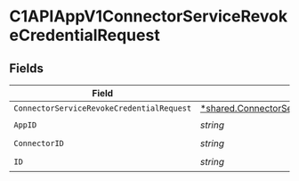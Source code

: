 # C1APIAppV1ConnectorServiceRevokeCredentialRequest


## Fields

| Field                                                                                                             | Type                                                                                                              | Required                                                                                                          | Description                                                                                                       |
| ----------------------------------------------------------------------------------------------------------------- | ----------------------------------------------------------------------------------------------------------------- | ----------------------------------------------------------------------------------------------------------------- | ----------------------------------------------------------------------------------------------------------------- |
| `ConnectorServiceRevokeCredentialRequest`                                                                         | [*shared.ConnectorServiceRevokeCredentialRequest](../../models/shared/connectorservicerevokecredentialrequest.md) | :heavy_minus_sign:                                                                                                | N/A                                                                                                               |
| `AppID`                                                                                                           | *string*                                                                                                          | :heavy_check_mark:                                                                                                | N/A                                                                                                               |
| `ConnectorID`                                                                                                     | *string*                                                                                                          | :heavy_check_mark:                                                                                                | N/A                                                                                                               |
| `ID`                                                                                                              | *string*                                                                                                          | :heavy_check_mark:                                                                                                | N/A                                                                                                               |